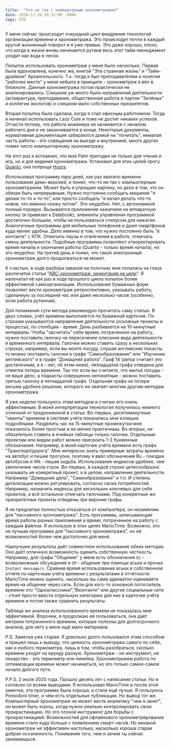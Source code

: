 ```yaml
---
title:  "Что не так с компьютерным хронометражем?"
date: 2010-12-20 19:31:00 -0000
tags: GTD 
---
```


У меня сейчас происходит очередной цикл внедрения технологий организации времени и хронометража. Это происходит почти в каждый крутой жизненный поворот и я уже привык. Это даже хорошо, плохо, что когда в жизни вновь начинается рутина весь этот тайм-менеджмент уходит как вода в песок.

Попыток использовать хронометраж у меня было несколько. Первая была вдохновлена, конечно же, книгой "Эта странная жизнь" и "Тайм-драйвом" Архангельского. Т.к. тогда я был преподавателем и понятия "рабочее место" у меня небыло в принципе - хронометраж я вёл в блокноте. Данные хронометража потом практически не анализировались. Слишком уж много было направлений деятельности (аспирантура, преподавание, общественная работа в партии "Зелёных" и коллегии экологов) и слишком мало собственных приоритетов.

Вторая попытка была сделана, когда я стал офисным работником. Тогда я начинал использовать Lazy Cure и тоже не достиг никаких успехов. Отчасти потому, что работа инженера не начинается с началом рабочего дня и не заканчивается в конце. Некоторые документы, нормативная документация забираются домой на "почитать", немалая часть работы - это совещания на выезде и внутрениие, много других помех чисто компьютерному хронометражу.

На этот раз я вспомнил, что мой Palm пригоден не только для чтения и игр, но и для ведения хронометража. Установил для этих целей прогу [Quanto](http://www.natara.com/Quanto/index.cfm"), она попроще [Hours](http://hours.sourceforge.net/).

Использовал программу пару дней, как раз хватило времени пользования демо-версией, и понял, что-то не так с компьютерным хронометражем. Может быть я упрощаю картину, но дело в том, что он обязан быть непрерывным. Нужно постоянно сообщать машинке "я делаю то-то и то-то", или просто сообщать "я начал делать что-то новое, что именно скажу потом". Это неудобно. Нет, с эргономикой полный порядок. Вызывается приложение нажатием на аппаратную кнопку (я привязал к Datebook), элементы управления программой достаточно большие, чтобы не пользоваться стилусом для нажатия. Аналогичные программы для мобильных телефонов и даже смартфонов куда менее удобны. Дело именно в том, что нужно постоянно быть "в контакте" с КПК. Отмечать паузы и отвлечения в работе, отмечать смену деятельности. Подобные программы позволяют откоректировать время начала и окончания работы (Quanto - только время начала), но это неудобно. На третий день я понял, что такой электронный хронометраж долго продолжаться не может.

К счастью, в ходе разбора завалов на полочках мне попалась на глаза распечатка статьи "[АВС-хронометраж: ориентация на цели](http://www.improvement.ru/zametki/abc-chrono/")". Я напечатал её как раз в ходе прошлого цикла попыток более эффективной самоорганизации. Использование бумажных форм позволяет вести хронометраж ретроспективно, указывать работу, сделанную за последний час или даже несколько часов (особенно, если работа рутинная).

Для понимания сути метода рекомендую прочитать саму статью. В двух словах, учёт времени выполняется по бумажной карточке. По строкам указываются направления деятельности (основные проекты и процессы), по столбцам - время. День разбивается на 10-минутные интервалы. Чтобы "засчитать" себе время, потраченное на работу, нужно поставить галочку на пересечение описания вида деятельности и временного интервала. Галочки можно ставить сразу в нескольких строках, например, если вы моете посуду, слушая английские покасты то можно поставить галочки в графе "Самообразование" или "Изучение английского" и в графе "Домашняя работа". Граф 14 (автор считает это достаточным, а я - нет, об этом ниже), пятнадцатая графа отведена для отметки потерь времени. Так что если вы считаете, что мытьё посуды - не ваше дело, а подкасты совершенно непонятные - можно поставить третью галочку в пятнадцатой графе. Отдельная графа на потери весьма удобное решение, которого не хватает многим другим методам хронометража.

Я уже неделю пользуюсь этим методом и считаю его очень эффективным. В моей интерпретации технология получилась немного отличной от предложенной в статье. Во-первых, десятиминутные "кванты" времени в системе учёта показались мне излишне подробными. Разделить час на 15-минутные промежутки мне показалось более простым и не менее практичным. Во-вторых, не обязательно ставить в ячейках таблицы только галочки. Отдельным проектам или видам работ можно присвоить 1-2 буквенные обозначения. Например, в моей карточке учёта времени есть графа "Транспорт/дорога". Мне интересно знать примерные затраты времени на автобус и пешие прогулки, поэтому я ввёл обозначения Bu - поездка автобусом и Wk - пешая ходьба. Использование индексов удобнее, чем увеличение числа строк. Во-первых, в каждой строке целесообразно указывать не конкретный проект, а в целом, направление деятельности. Например "Домашние дела", "Самообразование" и т.п. И степень детализации можно регулировать, согласно своих потребностей. Например, назначить индексы для нескольких ключевых для себя проектов, а всё остальное отмечать галочками. Под конкретные же приоритетные проекты отведены три верхние графы.

Я не предлагаю полностью отказаться от компьютера, он незаменим для "пассивного хронометража". Есть программы, записывающие время работы разных приложений и время, потраченное на работу с каждым файлом. Я использую в этих целях ManicTime. Возможно, это не лучшая программа для "пассивного хронометража", но её возможностей более чем достаточно для меня.

Наилучшие результаты даёт совместное использование обеих методик. Оно даёт отличную возможность оценить собственную честность. Например, для графы "Общение" у меня есть обозначения `Di` - всевозможные обсуждения и `IM` - общение при помощи аськи и прочих `Instant messagers`. Сравнив время использования аськи в собственном отчёте по карточкам учёта времени с результатами в отчётности ManicTime можно оценить, насколько вы сами адекватно оцениваете время на общение через сеть. Если для кого-то основной поглотитель времени это "Одноклассники","Вконтакте" или другие социальные сети - стоит просто ввести отдельную категорию для них в карточке учёта времени и потом также сравнить результаты.

Таблица же анализа использованного времени не показалась мне эффективной. Впрочем, я продолжаю ей пользоваться, она даёт метрики потраченного времени, которые полезны для долгосрочного анализа, для него у меня ещё мало материала.

P.S. Заметка уже старая. Я довольно долго пользовался этим способом и пришел лишь к выводу, что ценность хронометража самого по себе, как и любого термометра, лишь в том, чтобы разобраться, сколько времени уходит на ерунду разную. Хронометраж - не инструмент, не лекарство - это термометр или линейка. Хронометражем работа по оптимизации времени может начинаться, но это только самое-самое начало долгого пути.

P.P.S. 2 июля 2020 года. Прошло десять лет с написания статьи. Но я согласен со всеми выводами. Я использовал ManicTime и после этой заметки, эта программа была хороша, а стала ещё лучше. Я пользуюсь Pomodoro timer, о чём есть отдельные публикации. Но вывод тот же. Компьютерный хронометраж не может вести аналитику "чем я занят", он может быть хорош, когда нужно реально контролировать свою прокрастинацию. Но это плохой инструмент для борьбы с прокрастинацией. Возможностей для офлайнового хронометрирования времени стало куда больше с появлением смарт-часов. Но никакой хронометраж не эффективен настолько, насколько хороша старая добрая осознанность. Понимание того, чем и зачем ты сейчас занимаешься.